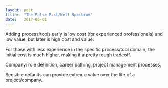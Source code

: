 ```yaml
---
layout: post
title:  "The False Fast/Well Spectrum"
date:   2017-06-01
---
```





Adding process/tools early is low cost (for experienced professionals) and low value, but later is high cost and value.

For those with less experience in the specific process/tool domain, the initial cost is much higher, making it a pretty rough tradeoff.


Company: role definition, career pathing, project management processes, 

Sensible defaults can provide extreme value over the life of a project/company.




